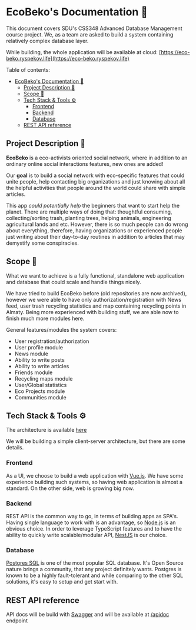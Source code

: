 # EcoBeko's Documentation 💬

This document covers SDU's CSS348 Advanced Database Management course project. We, as a team are asked to build a system containing relatively complex database layer.

While building, the whole application will be available at cloud: [https://eco-beko.ryspekov.life](https://eco-beko.ryspekov.life)

Table of contents:

- [EcoBeko's Documentation 💬](#ecobekos-documentation-)
  - [Project Description 📓](#project-description-)
  - [Scope 🧐](#scope-)
  - [Tech Stack & Tools ⚙️](#tech-stack--tools-️)
    - [Frontend](#frontend)
    - [Backend](#backend)
    - [Database](#database)
  - [REST API reference](#rest-api-reference)

## Project Description 📓

**EcoBeko** is a eco-activists oriented social network, where in addition to an ordinary online social interactions features, new ones are added!

Our **goal** is to build a social network with eco-specific features that could unite people, help contacting big organizations and just knowing about all the helpful activities that people around the world could share with simple articles.

This app _could potentially help_ the beginners that want to start help the planet. There are multiple ways of doing that: thoughtful consuming, collecting/sorting trash, planting trees, helping animals, engineering agricultural lands and etc. However, there is so much people can do wrong about everything, therefore, having organizations or experienced people just writing about their day-to-day routines in addition to articles that may demystify some conspiracies.

## Scope 🧐

What we want to achieve is a fully functional, standalone web application and database that could scale and handle things nicely.

We have tried to build EcoBeko before (old repositories are now archived), however we were able to have only authorization/registration with News feed, user trash recycling statistics and map containing recycling points in Almaty. Being more experienced with building stuff, we are able now to finish much more modules here.

General features/modules the system covers:

- User registration/authorization
- User profile module
- News module
- Ability to write posts
- Ability to write articles
- Friends module
- Recycling maps module
- User/Global statistics
- Eco Projects module
- Communities module

## Tech Stack & Tools ⚙️

The architecture is available [here](architecture/index.md)

We will be building a simple client-server architecture, but there are some details.

### Frontend

As a UI, we choose to build a web application with [Vue.js](https://vuejs.org/). We have some experience building such systems, so having web application is almost a standard. On the other side, web is growing big now.

### Backend

REST API is the common way to go, in terms of building apps as SPA's. Having single language to work with is an advantage, so [Node.js](https://nodejs.org/en/) is an obvious choice. In order to leverage TypeScript features and to have the ability to quickly write scalable/modular API, [NestJS](https://nestjs.com/) is our choice.

### Database

[Postgres SQL](https://www.postgresql.org/) is one of the most popular SQL database. It's Open Source nature brings a community, that any project definitely wants. Postgres is known to be a highly fault-tolerant and while comparing to the other SQL solutions, it's easy to setup and get start with.

## REST API reference

API docs will be build with [Swagger](https://swagger.io/) and will be available at [/apidoc](https://eco-beko.ryspekov.life/apidoc) endpoint
